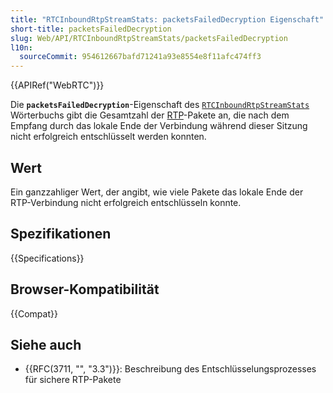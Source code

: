 ```yaml
---
title: "RTCInboundRtpStreamStats: packetsFailedDecryption Eigenschaft"
short-title: packetsFailedDecryption
slug: Web/API/RTCInboundRtpStreamStats/packetsFailedDecryption
l10n:
  sourceCommit: 954612667bafd71241a93e8554e8f11afc474ff3
---
```


{{APIRef("WebRTC")}}

Die **`packetsFailedDecryption`**-Eigenschaft des [`RTCInboundRtpStreamStats`](/de/docs/Web/API/RTCInboundRtpStreamStats) Wörterbuchs gibt die Gesamtzahl der [RTP](/de/docs/Glossary/RTP)-Pakete an, die nach dem Empfang durch das lokale Ende der Verbindung während dieser Sitzung nicht erfolgreich entschlüsselt werden konnten.

## Wert

Ein ganzzahliger Wert, der angibt, wie viele Pakete das lokale Ende der RTP-Verbindung nicht erfolgreich entschlüsseln konnte.

## Spezifikationen

{{Specifications}}

## Browser-Kompatibilität

{{Compat}}

## Siehe auch

- {{RFC(3711, "", "3.3")}}: Beschreibung des Entschlüsselungsprozesses für sichere RTP-Pakete
